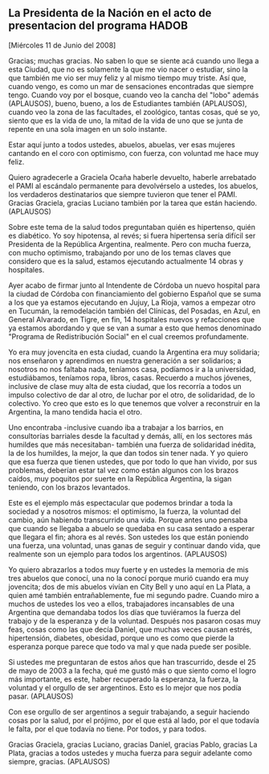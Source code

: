 La Presidenta de la Nación en el acto de presentacion del programa HADOB
------------------------------------------------------------------------

[Miércoles 11 de Junio del 2008]

Gracias; muchas gracias. No saben lo que se siente acá cuando uno llega
a esta Ciudad, que no es solamente la que me vio nacer o estudiar, sino
la que también me vio ser muy feliz y al mismo tiempo muy triste. Así
que, cuando vengo, es como un mar de sensaciones encontradas que siempre
tengo. Cuando voy por el bosque, cuando veo la cancha del "lobo" además
(APLAUSOS), bueno, bueno, a los de Estudiantes también (APLAUSOS),
cuando veo la zona de las facultades, el zoológico, tantas cosas, qué se
yo, siento que es la vida de uno, la mitad de la vida de uno que se
junta de repente en una sola imagen en un solo instante.

Estar aquí junto a todos ustedes, abuelos, abuelas, ver esas mujeres
cantando en el coro con optimismo, con fuerza, con voluntad me hace muy
feliz.

Quiero agradecerle a Graciela Ocaña haberle devuelto, haberle arrebatado
el PAMI al escándalo permanente para devolvérselo a ustedes, los
abuelos, los verdaderos destinatarios que siempre tuvieron que tener el
PAMI. Gracias Graciela, gracias Luciano también por la tarea que están
haciendo. (APLAUSOS)

Sobre este tema de la salud todos preguntaban quién es hipertenso, quién
es diabético. Yo soy hipotensa, al revés; si fuera hipertensa sería
difícil ser Presidenta de la República Argentina, realmente. Pero con
mucha fuerza, con mucho optimismo, trabajando por uno de los temas
claves que considero que es la salud, estamos ejecutando actualmente 14
obras y hospitales.

Ayer acabo de firmar junto al Intendente de Córdoba un nuevo hospital
para la ciudad de Córdoba con financiamiento del gobierno Español que se
suma a los que ya estamos ejecutando en Jujuy, La Rioja, vamos a empezar
otro en Tucumán, la remodelación también del Clínicas, del Posadas, en
Azul, en General Alvarado, en Tigre, en fin, 14 hospitales nuevos y
refacciones que ya estamos abordando y que se van a sumar a esto que
hemos denominado "Programa de Redistribución Social" en el cual creemos
profundamente.

Yo era muy jovencita en esta ciudad, cuando la Argentina era muy
solidaria; nos enseñaron y aprendimos en nuestra generación a ser
solidarios; a nosotros no nos faltaba nada, teníamos casa, podíamos ir a
la universidad, estudiábamos, teníamos ropa, libros, casas. Recuerdo a
muchos jóvenes, inclusive de clase muy alta de esta ciudad, que los
recorría a todos un impulso colectivo de dar al otro, de luchar por el
otro, de solidaridad, de lo colectivo. Yo creo que esto es lo que
tenemos que volver a reconstruir en la Argentina, la mano tendida hacia
el otro.

Uno encontraba -inclusive cuando iba a trabajar a los barrios, en
consultorías barriales desde la facultad y demás, allí, en los sectores
más humildes que más necesitaban- también una fuerza de solidaridad
inédita, la de los humildes, la mejor, la que dan todos sin tener nada.
Y yo quiero que esa fuerza que tienen ustedes, que por todo lo que han
vivido, por sus problemas, deberían estar tal vez como están algunos con
los brazos caídos, muy poquitos por suerte en la República Argentina, la
sigan teniendo, con los brazos levantados.

Este es el ejemplo más espectacular que podemos brindar a toda la
sociedad y a nosotros mismos: el optimismo, la fuerza, la voluntad del
cambio, aún habiendo transcurrido una vida. Porque antes uno pensaba que
cuando se llegaba a abuelo se quedaba en su casa sentado a esperar que
llegara el fin; ahora es al revés. Son ustedes los que están poniendo
una fuerza, una voluntad, unas ganas de seguir y continuar dando vida,
que realmente son un ejemplo para todos los argentinos. (APLAUSOS)

Yo quiero abrazarlos a todos muy fuerte y en ustedes la memoria de mis
tres abuelos que conocí, una no la conocí porque murió cuando era muy
jovencita; dos de mis abuelos vivían en City Bell y uno aquí en La
Plata, a quien amé también entrañablemente, fue mi segundo padre. Cuando
miro a muchos de ustedes los veo a ellos, trabajadores incansables de
una Argentina que demandaba todos los días que tuviéramos la fuerza del
trabajo y de la esperanza y de la voluntad. Después nos pasaron cosas
muy feas, cosas como las que decía Daniel, que muchas veces causan
estrés, hipertensión, diabetes, obesidad, porque uno es como que pierde
la esperanza porque parece que todo va mal y que nada puede ser posible.

Si ustedes me preguntaran de estos años que han trascurrido, desde el 25
de mayo de 2003 a la fecha, qué me gustó más o que siento como el logro
más importante, es este, haber recuperado la esperanza, la fuerza, la
voluntad y el orgullo de ser argentinos. Esto es lo mejor que nos podía
pasar. (APLAUSOS)

Con ese orgullo de ser argentinos a seguir trabajando, a seguir haciendo
cosas por la salud, por el prójimo, por el que está al lado, por el que
todavía le falta, por el que todavía no tiene. Por todos, y para todos.

Gracias Graciela, gracias Luciano, gracias Daniel, gracias Pablo,
gracias La Plata, gracias a todos ustedes y mucha fuerza para seguir
adelante como siempre, gracias. (APLAUSOS)

 

 

